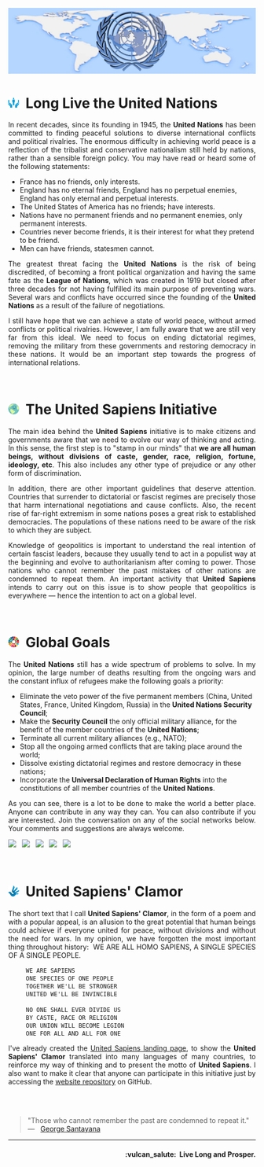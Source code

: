 ![United Sapiens banner](https://raw.githubusercontent.com/United-Sapiens/.github/main/assets/profile-banner.jpg)


# <img src="https://raw.githubusercontent.com/United-Sapiens/.github/main/assets/onu-icon.png" height="22px">&nbsp;  Long Live the United Nations

<p align="justify">In recent decades, since its founding in 1945, the <b>United Nations</b> has been committed to finding peaceful solutions to diverse international conflicts and political rivalries. The enormous difficulty in achieving world peace is a reflection of the tribalist and conservative nationalism still held by nations, rather than a sensible foreign policy. You may have read or heard some of the following statements:</p>

- France has no friends, only interests.
- England has no eternal friends, England has no perpetual enemies, England has only eternal and perpetual interests.
- The United States of America has no friends; have interests.
- Nations have no permanent friends and no permanent enemies, only permanent interests.
- Countries never become friends, it is their interest for what they pretend to be friend.
- Men can have friends, statesmen cannot.

<p align="justify">The greatest threat facing the <b>United Nations</b> is the risk of being discredited, of becoming a front political organization and having the same fate as the <b>League of Nations</b>, which was created in 1919 but closed after three decades for not having fulfilled its main purpose of preventing wars. Several wars and conflicts have occurred since the founding of the <b>United Nations</b> as a result of the failure of negotiations.</p>

<p align="justify">I still have hope that we can achieve a state of world peace, without armed conflicts or political rivalries. However, I am fully aware that we are still very far from this ideal. We need to focus on ending dictatorial regimes, removing the military from these governments and restoring democracy in these nations. It would be an important step towards the progress of international relations.</p>
<br />


# <img src="https://raw.githubusercontent.com/United-Sapiens/.github/main/assets/unsap-icon.png" height="22px">&nbsp;  The United Sapiens Initiative

<p align="justify">The main idea behind the <b>United Sapiens</b> initiative is to make citizens and governments aware that we need to evolve our way of thinking and acting. In this sense, the first step is to "stamp in our minds" that <b>we are all human beings, without divisions of caste, gender, race, religion, fortune, ideology, etc</b>. This also includes any other type of prejudice or any other form of discrimination.</p>

<p align="justify">In addition, there are other important guidelines that deserve attention. Countries that surrender to dictatorial or fascist regimes are precisely those that harm international negotiations and cause conflicts. Also, the recent rise of far-right extremism in some nations poses a great risk to established democracies. The populations of these nations need to be aware of the risk to which they are subject.</p>

<p align="justify">Knowledge of geopolitics is important to understand the real intention of certain fascist leaders, because they usually tend to act in a populist way at the beginning and evolve to authoritarianism after coming to power. Those nations who cannot remember the past mistakes of other nations are condemned to repeat them. An important activity that <b>United Sapiens</b> intends to carry out on this issue is to show people that geopolitics is everywhere — hence the intention to act on a global level.</p>
<br />


# <img src="https://raw.githubusercontent.com/United-Sapiens/.github/main/assets/global-goals.png" height="22px">&nbsp;  Global Goals

<p align="justify">The <b>United Nations</b> still has a wide spectrum of problems to solve. In my opinion, the large number of deaths resulting from the ongoing wars and the constant influx of refugees make the following goals a priority:</p>

- Eliminate the veto power of the five permanent members (China, United States, France, United Kingdom, Russia) in the <b>United Nations Security Council</b>;
- Make the <b>Security Council</b> the only official military alliance, for the benefit of the member countries of the <b>United Nations</b>;
- Terminate all current military alliances (e.g., NATO);
- Stop all the ongoing armed conflicts that are taking place around the world;
- Dissolve existing dictatorial regimes and restore democracy in these nations;
- Incorporate the <b>Universal Declaration of Human Rights</b> into the constitutions of all member countries of the <b>United Nations</b>.

<p align="justify">As you can see, there is a lot to be done to make the world a better place. Anyone can contribute in any way they can. You can also contribute if you are interested. Join the conversation on any of the social networks below. Your comments and suggestions are always welcome.</p>

<p>
    <a href="https://twitter.com/United_Sapiens"><img src="https://img.shields.io/badge/twitter-%23009DF7.svg?&style=for-the-badge&logo=twitter&logoColor=white" height=32></a> &nbsp;
    <a href="https://www.instagram.com/united_sapiens"><img src="https://img.shields.io/badge/instagram-%23C13584.svg?&style=for-the-badge&logo=instagram&logoColor=white" height=32></a> &nbsp;
    <a href="https://www.reddit.com/user/united_sapiens"><img src="https://img.shields.io/badge/reddit-%23FF4500.svg?&style=for-the-badge&logo=reddit&logoColor=white" height=32></a> &nbsp;
    <a href="https://www.linkedin.com/in/united-sapiens/"><img src="https://img.shields.io/badge/linkedin-%230A66C2.svg?&style=for-the-badge&logo=linkedin&logoColor=white" height=32></a> &nbsp;
    <a href="https://www.youtube.com/channel/UC_P9YRTAJArvjE-68gPVfYg"><img src="https://img.shields.io/badge/youtube-%23FF0000.svg?&style=for-the-badge&logo=youtube&logoColor=white" height=32></a>
</p>
<br />


# <img src="https://raw.githubusercontent.com/United-Sapiens/.github/main/assets/clamor-icon.png" height="22px">&nbsp; United Sapiens' Clamor

<p align="justify">The short text that I call <b>United Sapiens' Clamor</b>, in the form of a poem and with a popular appeal, is an allusion to the great potential that human beings could achieve if everyone united for peace, without divisions and without the need for wars. In my opinion, we have forgotten the most important thing throughout history:&nbsp; WE ARE ALL HOMO SAPIENS, A SINGLE SPECIES OF A SINGLE PEOPLE.</p>

```
     WE ARE SAPIENS
     ONE SPECIES OF ONE PEOPLE
     TOGETHER WE'LL BE STRONGER
     UNITED WE'LL BE INVINCIBLE

     NO ONE SHALL EVER DIVIDE US
     BY CASTE, RACE OR RELIGION
     OUR UNION WILL BECOME LEGION
     ONE FOR ALL AND ALL FOR ONE
```

<p align="justify">I've already created the <a href="https://www.united-sapiens.org">United Sapiens landing page</a>, to show the <b>United Sapiens' Clamor</b> translated into many languages ​​of many countries, to reinforce my way of thinking and to present the motto of <b>United Sapiens</b>. I also want to make it clear that anyone can participate in this initiative just by accessing the <a href="https://github.com/United-Sapiens/United-Sapiens.github.io">website repository</a> on GitHub.</p>
<br /><br />


> "Those who cannot remember the past are condemned to repeat it." &nbsp; — &nbsp; <a href="https://en.wikipedia.org/wiki/George_Santayana">George Santayana</a>

- - -

<h4 align="right">:vulcan_salute:&nbsp; Live Long and Prosper.</h4>

